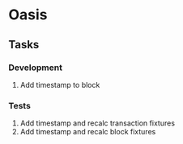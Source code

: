 # Oasis

## Tasks
### Development
1. Add timestamp to block
### Tests
1. Add timestamp and recalc transaction fixtures
2. Add timestamp and recalc block fixtures